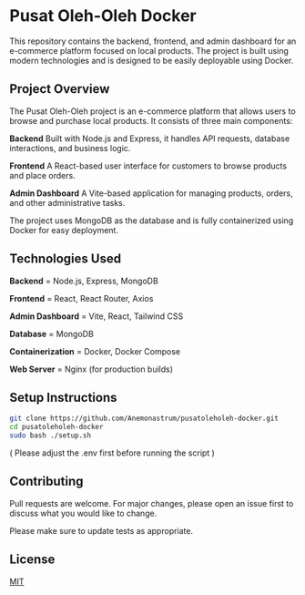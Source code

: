 # Pusat Oleh-Oleh Docker

This repository contains the backend, frontend, and admin dashboard for an e-commerce platform focused on local products. The project is built using modern technologies and is designed to be easily deployable using Docker.

## Project Overview

The Pusat Oleh-Oleh project is an e-commerce platform that allows users to browse and purchase local products. It consists of three main components:

**Backend** Built with Node.js and Express, it handles API requests, database interactions, and business logic.

**Frontend** A React-based user interface for customers to browse products and place orders.

**Admin Dashboard** A Vite-based application for managing products, orders, and other administrative tasks.

The project uses MongoDB as the database and is fully containerized using Docker for easy deployment.

## Technologies Used

**Backend** = Node.js, Express, MongoDB

**Frontend** = React, React Router, Axios

**Admin Dashboard** = Vite, React, Tailwind CSS

**Database** = MongoDB

**Containerization** = Docker, Docker Compose

**Web Server** = Nginx (for production builds)

## Setup Instructions

```bash
git clone https://github.com/Anemonastrum/pusatoleholeh-docker.git
cd pusatoleholeh-docker
sudo bash ./setup.sh
```
( Please adjust the .env first before running the script )

## Contributing

Pull requests are welcome. For major changes, please open an issue first
to discuss what you would like to change.

Please make sure to update tests as appropriate.

## License

[MIT](https://choosealicense.com/licenses/mit/)

